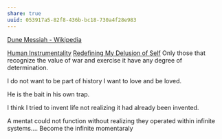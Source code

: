 ```yaml
---
share: true
uuid: 053917a5-82f8-436b-bc18-730a4f28e983
---
```

[Dune Messiah - Wikipedia](https://en.wikipedia.org/wiki/Dune_Messiah)

[Human Instrumentality](/90d2da70-b13d-49c9-adba-5eedf3ec08f9)
[Redefining My Delusion of Self](/undefined)
Only those that recognize the value of war and exercise it have any degree of determination. 

I do not want to be part of history I want to love and be loved.

He is the bait in his own trap.

I think I tried to invent life not realizing it had already been invented.

A mentat could not function without realizing they operated within infinite systems.... Become the infinite momentaraly